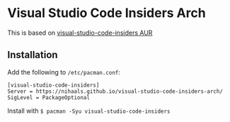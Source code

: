 # Visual Studio Code Insiders Arch
This is based on [visual-studio-code-insiders AUR](https://aur.archlinux.org/cgit/aur.git/tree/?h=visual-studio-code-insiders&id=4985e7bb2e200eca56b8e237aae19343a38f2b21)

## Installation

Add the following to `/etc/pacman.conf`:
```
[visual-studio-code-insiders]
Server = https://nihaals.github.io/visual-studio-code-insiders-arch/
SigLevel = PackageOptional
```

Install with `$ pacman -Syu visual-studio-code-insiders`
